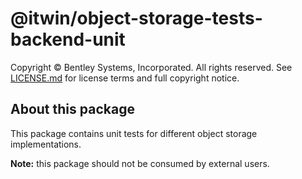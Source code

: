 # @itwin/object-storage-tests-backend-unit

Copyright © Bentley Systems, Incorporated. All rights reserved. See [LICENSE.md](./LICENSE.md) for license terms and full copyright notice.

## About this package

This package contains unit tests for different object storage implementations.

**Note:** this package should not be consumed by external users.

